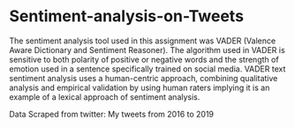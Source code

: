 # Sentiment-analysis-on-Tweets

The sentiment analysis tool used in this assignment was VADER (Valence Aware Dictionary and Sentiment Reasoner). 
The algorithm used in VADER is sensitive to both polarity of positive or negative words and the strength of emotion used in a sentence
specifically trained on social media. VADER text sentiment analysis uses a human-centric approach, combining qualitative analysis 
and empirical validation by using human raters implying it is an example of a lexical approach of sentiment analysis.

Data Scraped from twitter: My tweets from 2016 to 2019
